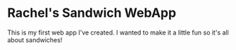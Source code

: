 # Rachel's Sandwich WebApp


<p>
This is my first web app I've created. I wanted to make it a little fun so it's all about sandwiches!
</p>












